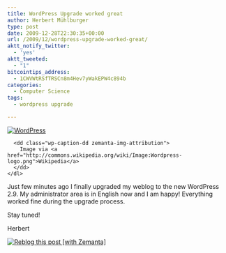 ```yaml
---
title: WordPress Upgrade worked great
author: Herbert Mühlburger
type: post
date: 2009-12-28T22:30:35+00:00
url: /2009/12/wordpress-upgrade-worked-great/
aktt_notify_twitter:
  - 'yes'
aktt_tweeted:
  - "1"
bitcointips_address:
  - 1CWVWtRSfTRSCn8m4Hev7yWakEPW4c894b
categories:
  - Computer Science
tags:
  - wordpress upgrade

---
```

<div class="zemanta-img">
  <div>
    <dl class="wp-caption alignright">
      <dt class="wp-caption-dt">
        <a href="http://commons.wikipedia.org/wiki/Image:Wordpress-logo.png"><img title="WordPress" src="http://upload.wikimedia.org/wikipedia/commons/thumb/c/ca/Wordpress-logo.png/300px-Wordpress-logo.png" alt="WordPress" /></a>
      </dt>
      
      <dd class="wp-caption-dd zemanta-img-attribution">
        Image via <a href="http://commons.wikipedia.org/wiki/Image:Wordpress-logo.png">Wikipedia</a>
      </dd>
    </dl>
  </div>
</div>

Just few minutes ago I finally upgraded my weblog to the new WordPress 2.9. My administrator area is in English now and I am happy! Everything worked fine during the upgrade process.

Stay tuned!

Herbert

<div class="zemanta-pixie">
  <a class="zemanta-pixie-a" title="Reblog this post [with Zemanta]" href="http://reblog.zemanta.com/zemified/ffd10d2e-ceec-4410-855b-f5d293b54966/"><img class="zemanta-pixie-img" src="http://img.zemanta.com/reblog_e.png?x-id=ffd10d2e-ceec-4410-855b-f5d293b54966" alt="Reblog this post [with Zemanta]" /></a><span class="zem-script more-related pretty-attribution"></span>
</div>